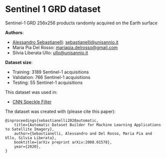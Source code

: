 # Sentinel 1 GRD dataset
Sentinel-1 GRD 256x256 products randomly acquired on the Earth surface

**Authors**: 
- [Alessandro Sebastianelli](https://sebbyraft.github.io): sebastianelli@unisannio.it
- Maria Pia Del Rosso: mariapia.delrosso@gmail.com
- Silvia Liberata Ullo: ullo@unisannio.it

**Dataset size**:
- Training: 3189 Sentinel-1 acquisitions
- Validation: 766 Sentinel-1 acquisitions
- Testing: 55 Sentinel-1 acquisitions

This dataset was used in:
- [CNN Speckle Filter](https://github.com/Sebbyraft/CNNSpeckleFilter)

The dataset was created with (please cite this paper):

    @inproceedings{sebastianelli2020automatic,
        title={Automatic Dataset Builder for Machine Learning Applications to Satellite Imagery},
        author={Sebastianelli, Alessandro and Del Rosso, Maria Pia and Ullo, Silvia Liberata},
        booktitle={arXiv preprint arXiv:2008.01578},
        year={2020},
    }
